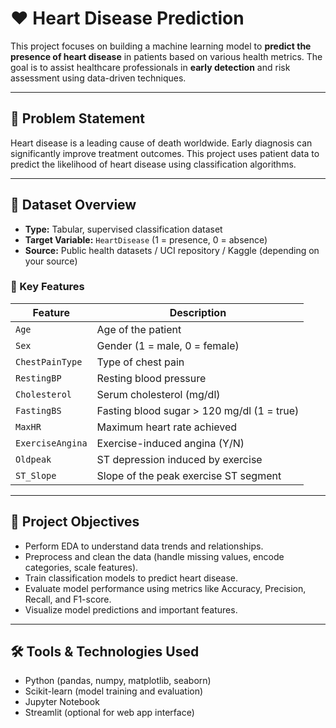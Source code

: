 # ❤️ Heart Disease Prediction

This project focuses on building a machine learning model to **predict the presence of heart disease** in patients based on various health metrics. The goal is to assist healthcare professionals in **early detection** and risk assessment using data-driven techniques.

---

## 📌 Problem Statement

Heart disease is a leading cause of death worldwide. Early diagnosis can significantly improve treatment outcomes. This project uses patient data to predict the likelihood of heart disease using classification algorithms.

---

## 📂 Dataset Overview

- **Type:** Tabular, supervised classification dataset  
- **Target Variable:** `HeartDisease` (1 = presence, 0 = absence)  
- **Source:** Public health datasets / UCI repository / Kaggle (depending on your source)

### 🔑 Key Features

| Feature         | Description                                     |
|------------------|-------------------------------------------------|
| `Age`           | Age of the patient                              |
| `Sex`           | Gender (1 = male, 0 = female)                   |
| `ChestPainType` | Type of chest pain                              |
| `RestingBP`     | Resting blood pressure                          |
| `Cholesterol`   | Serum cholesterol (mg/dl)                       |
| `FastingBS`     | Fasting blood sugar > 120 mg/dl (1 = true)      |
| `MaxHR`         | Maximum heart rate achieved                     |
| `ExerciseAngina`| Exercise-induced angina (Y/N)                   |
| `Oldpeak`       | ST depression induced by exercise               |
| `ST_Slope`      | Slope of the peak exercise ST segment           |

---

## 🧠 Project Objectives

- Perform EDA to understand data trends and relationships.
- Preprocess and clean the data (handle missing values, encode categories, scale features).
- Train classification models to predict heart disease.
- Evaluate model performance using metrics like Accuracy, Precision, Recall, and F1-score.
- Visualize model predictions and important features.

---

## 🛠️ Tools & Technologies Used

- Python (pandas, numpy, matplotlib, seaborn)
- Scikit-learn (model training and evaluation)
- Jupyter Notebook
- Streamlit (optional for web app interface)
